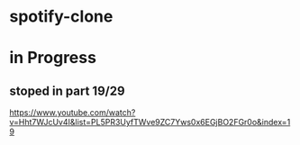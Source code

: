 # spotify-clone



# in Progress

## stoped in part 19/29
https://www.youtube.com/watch?v=Hht7WJcUv4I&list=PL5PR3UyfTWve9ZC7Yws0x6EGjBO2FGr0o&index=19
